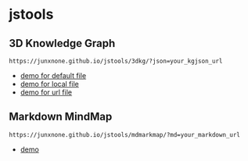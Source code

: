 # jstools

## 3D Knowledge Graph

```
https://junxnone.github.io/jstools/3dkg/?json=your_kgjson_url
```

- [demo for default file](https://junxnone.github.io/jstools/3dkg)
- [demo for local file](https://junxnone.github.io/jstools/3dkg/?json=linux/linux_kg.json)
- [demo for url file](https://junxnone.github.io/jstools/3dkg/?json=https://raw.githubusercontent.com/junxnone/junxnone.github.io/main/kg.json)

## Markdown MindMap

```
https://junxnone.github.io/jstools/mdmarkmap/?md=your_markdown_url
```

- [demo](https://junxnone.github.io/jstools/mdmarkmap/?md=https://junxnone.github.io/twiki/0016_Features)
